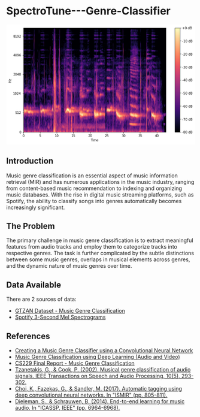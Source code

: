 # SpectroTune---Genre-Classifier

<img src="./HEADER.png"  />

## Introduction
Music genre classification is an essential aspect of music information retrieval (MIR) and has numerous applications in the music industry, ranging from content-based music recommendation to indexing and organizing music databases. With the rise in digital music streaming platforms, such as Spotify, the ability to classify songs into genres automatically becomes increasingly significant.

## The Problem
The primary challenge in music genre classification is to extract meaningful features from audio tracks and employ them to categorize tracks into respective genres. The task is further complicated by the subtle distinctions between some music genres, overlaps in musical elements across genres, and the dynamic nature of music genres over time.

## Data Available
There are 2 sources of data:
- [GTZAN Dataset - Music Genre Classification](https://www.kaggle.com/datasets/andradaolteanu/gtzan-dataset-music-genre-classification?select=Data)
- [Spotify 3-Second Mel Spectrograms](https://www.kaggle.com/datasets/mrodriguez2/spotify-3-second-mel-spectrograms)

## References
- [Creating a Music Genre Classifier using a Convolutional Neural Network](https://glenn-viroux.medium.com/creating-a-music-genre-classifier-using-a-convolutional-neural-network-548d06658cee)
- [Music Genre Classification using Deep Learning (Audio and Video)](https://medium.com/@aritrachowdhury95/music-genre-classification-using-deep-learning-audio-and-video-770173980104)
- [CS229 Final Report - Music Genre Classification](https://www.scribd.com/document/527508484/music-5)
- [Tzanetakis, G., & Cook, P. (2002). Musical genre classification of audio signals. IEEE Transactions on Speech and Audio Processing, 10(5), 293-302.](https://ieeexplore-ieee-org.ezproxy.lib.utexas.edu/stamp/stamp.jsp?tp=&arnumber=1021072)
- [Choi, K., Fazekas, G., & Sandler, M. (2017). Automatic tagging using deep convolutional neural networks. In "ISMIR" (pp. 805-811).](https://arxiv.org/pdf/1606.00298.pdf)
- [Dieleman, S., & Schrauwen, B. (2014). End-to-end learning for music audio. In "ICASSP, IEEE" (pp. 6964-6968).](https://arxiv.org/pdf/2105.11836.pdf)